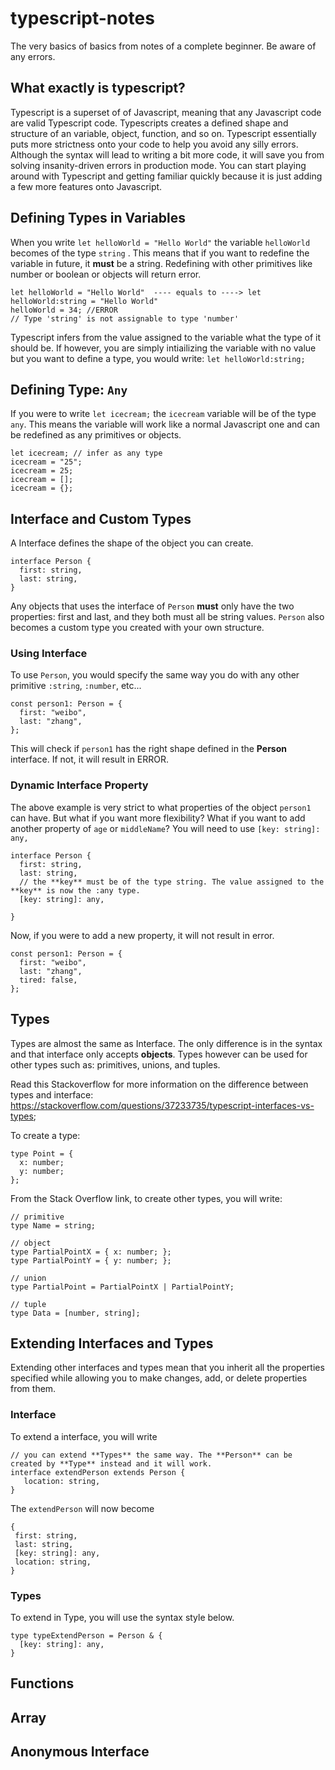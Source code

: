 # typescript-notes
The very basics of basics from notes of a complete beginner. Be aware of any errors.

## What exactly is typescript?
Typescript is a superset of of Javascript, meaning that any Javascript code are valid Typescript code. Typescripts creates a defined shape and structure of an variable, object, function, and so on. Typescript essentially puts more strictness onto your code to help you avoid any silly errors. Although the syntax will lead to writing a bit more code, it will save you from solving insanity-driven errors in production mode. You can start playing around with Typescript and getting familiar quickly because it is just adding a few more features onto Javascript.

## Defining Types in Variables 
When you write ```let helloWorld = "Hello World"``` the variable ```helloWorld``` becomes of the type ```string``` . This means that if you want to redefine the variable in future, it **must** be a string. Redefining with other primitives like number or boolean or objects will return error. 
```
let helloWorld = "Hello World"  ---- equals to ----> let helloWorld:string = "Hello World" 
helloWorld = 34; //ERROR 
// Type 'string' is not assignable to type 'number'
```

Typescript infers from the value assigned to the variable what the type of it should be. If however, you are simply intiailizing the variable with no value but you want to define a type, you would write: ```let helloWorld:string;```

## Defining Type: ```Any```
If you were to write ```let icecream;``` the ```icecream``` variable will be of the type ```any```. This means the variable will work like a normal Javascript one and can be redefined as any primitives or objects. 
```
let icecream; // infer as any type
icecream = "25";
icecream = 25;
icecream = [];
icecream = {};
```
## Interface and Custom Types 
A Interface defines the shape of the object you can create.
```
interface Person {
  first: string,
  last: string,
}
```
Any objects that uses the interface of ```Person```  **must** only have the two properties: first and last, and they both must all be string values. 
```Person``` also becomes a custom type you created with your own structure. 

### Using Interface 
To use ```Person```, you would specify the same way you do with any other primitive ```:string```, ```:number```, etc...
```  
const person1: Person = {
  first: "weibo",
  last: "zhang",
};
```
This will check if ```person1``` has the right shape defined in the **Person** interface. If not, it will result in ERROR. 

### Dynamic Interface Property
The above example is very strict to what properties of the object ```person1``` can have. But what if you want more flexibility? What if you want to add another property of ```age``` or ```middleName```? You will need to use ```[key: string]: any,```

```
interface Person {
  first: string,
  last: string,
  // the **key** must be of the type string. The value assigned to the **key** is now the :any type.
  [key: string]: any,

}
```

Now, if you were to add a new property, it will not result in error. 
```
const person1: Person = {
  first: "weibo",
  last: "zhang",
  tired: false,
};
```

## Types 
Types are almost the same as Interface. The only difference is in the syntax and that interface only accepts **objects**. Types however can be used for other types such as: primitives, unions, and tuples. 

Read this Stackoverflow for more information on the difference between types and interface: https://stackoverflow.com/questions/37233735/typescript-interfaces-vs-types;

To create a type: 
```
type Point = {
  x: number;
  y: number;
};
```

From the Stack Overflow link, to create other types, you will write: 
```
// primitive
type Name = string;

// object
type PartialPointX = { x: number; };
type PartialPointY = { y: number; };

// union
type PartialPoint = PartialPointX | PartialPointY;

// tuple
type Data = [number, string];
```

## Extending Interfaces and Types
Extending other interfaces and types mean that you inherit all the properties specified while allowing you to make changes, add, or delete properties from them. 

### Interface
To extend a interface, you will write
```
// you can extend **Types** the same way. The **Person** can be created by **Type** instead and it will work.
interface extendPerson extends Person {
   location: string,
}
```

The ```extendPerson``` will now become
```
{
 first: string,
 last: string,
 [key: string]: any,
 location: string,
}
```

### Types
To extend in Type, you will use the syntax style below.
```
type typeExtendPerson = Person & {
  [key: string]: any,
}
```


## Functions
## Array
## Anonymous Interface




